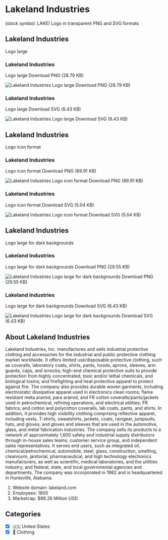 # Lakeland Industries
 (stock symbol: LAKE) Logo in transparent PNG and SVG formats

## Lakeland Industries
 Logo large

### Lakeland Industries
 Logo large Download PNG (28.79 KB)

![Lakeland Industries
 Logo large Download PNG (28.79 KB)](/img/orig/LAKE_BIG-f6a8e3bb.png)

### Lakeland Industries
 Logo large Download SVG (6.43 KB)

![Lakeland Industries
 Logo large Download SVG (6.43 KB)](/img/orig/LAKE_BIG-84759191.svg)

## Lakeland Industries
 Logo icon format

### Lakeland Industries
 Logo icon format Download PNG (89.91 KB)

![Lakeland Industries
 Logo icon format Download PNG (89.91 KB)](/img/orig/LAKE-5f674f5d.png)

### Lakeland Industries
 Logo icon format Download SVG (5.04 KB)

![Lakeland Industries
 Logo icon format Download SVG (5.04 KB)](/img/orig/LAKE-d2107619.svg)

## Lakeland Industries
 Logo large for dark backgrounds

### Lakeland Industries
 Logo large for dark backgrounds Download PNG (29.55 KB)

![Lakeland Industries
 Logo large for dark backgrounds Download PNG (29.55 KB)](/img/orig/LAKE_BIG.D-ae315b84.png)

### Lakeland Industries
 Logo large for dark backgrounds Download SVG (6.43 KB)

![Lakeland Industries
 Logo large for dark backgrounds Download SVG (6.43 KB)](/img/orig/LAKE_BIG.D-0dc28582.svg)

## About Lakeland Industries


Lakeland Industries, Inc. manufactures and sells industrial protective clothing and accessories for the industrial and public protective clothing market worldwide. It offers limited use/disposable protective clothing, such as coveralls, laboratory coats, shirts, pants, hoods, aprons, sleeves, arm guards, caps, and smocks; high-end chemical protective suits to provide protection from highly concentrated, toxic and/or lethal chemicals, and biological toxins; and firefighting and heat protective apparel to protect against fire. The company also provides durable woven garments, including electrostatic dissipative apparel used in electronics clean rooms; flame resistant meta aramid, para aramid, and FR cotton coveralls/pants/jackets used in petrochemical, refining operations, and electrical utilities; FR fabrics; and cotton and polycotton coveralls, lab coats, pants, and shirts. In addition, it provides high visibility clothing comprising reflective apparel, including vests, T-shirts, sweatshirts, jackets, coats, raingear, jumpsuits, hats, and gloves; and gloves and sleeves that are used in the automotive, glass, and metal fabrication industries. The company sells its products to a network of approximately 1,600 safety and industrial supply distributors through in-house sales teams, customer service group, and independent sales representatives. It serves end users, such as integrated oil, chemical/petrochemical, automobile, steel, glass, construction, smelting, cleanroom, janitorial, pharmaceutical, and high technology electronics manufacturers, as well as scientific, medical laboratories, and the utilities industry; and federal, state, and local governmental agencies and departments. The company was incorporated in 1982 and is headquartered in Huntsville, Alabama.

1. Website domain: lakeland.com
2. Employees: 1800
3. Marketcap: $88.26 Million USD


## Categories
- [x] 🇺🇸 United States
- [x] 👚 Clothing
